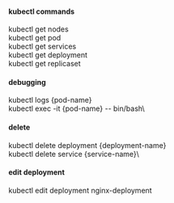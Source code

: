 #### kubectl commands

kubectl get nodes\
kubectl get pod\
kubectl get services\
kubectl get deployment\
kubectl get replicaset

#### debugging

kubectl logs {pod-name}\
kubectl exec -it {pod-name} -- bin/bash\


#### delete

kubectl delete deployment {deployment-name}\
kubectl delete service {service-name}\

#### edit deployment

kubectl edit deployment nginx-deployment
